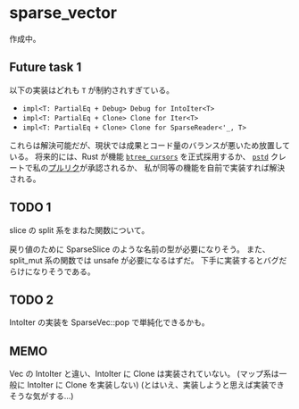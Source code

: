 # sparse_vector

作成中。

## Future task 1

以下の実装はどれも `T` が制約されすぎている。

- `impl<T: PartialEq + Debug> Debug for IntoIter<T>`
- `impl<T: PartialEq + Clone> Clone for Iter<T>`
- `impl<T: PartialEq + Clone> Clone for SparseReader<'_, T>`

これらは解決可能だが、現状では成果とコード量のバランスが悪いため放置している。
将来的には、Rust が機能 [`btree_cursors`] を正式採用するか、
[`pstd`] クレートで私の[プルリク][my_pr]が承認されるか、
私が同等の機能を自前で実装すれば解決される。

[`btree_cursors`]: https://doc.rust-lang.org/beta/unstable-book/library-features/btree-cursors.html
[`pstd`]: https://crates.io/crates/pstd
[my_pr]: https://github.com/georgebarwood/pstd/pull/2

## TODO 1

slice の split 系をまねた関数について。

戻り値のために SparseSlice のような名前の型が必要になりそう。
また、split_mut 系の関数では unsafe が必要になるはずだ。
下手に実装するとバグだらけになりそうである。

## TODO 2

IntoIter の実装を SparseVec::pop で単純化できるかも。

## MEMO

Vec の IntoIter と違い、IntoIter に Clone は実装されていない。
(マップ系は一般に IntoIter に Clone を実装しない)
(とはいえ、実装しようと思えば実装できそうな気がする…)
